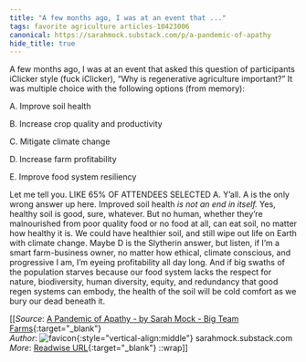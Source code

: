 ```yaml
---
title: "A few months ago, I was at an event that ..."
tags: favorite agriculture articles-10423006
canonical: https://sarahmock.substack.com/p/a-pandemic-of-apathy
hide_title: true
---
```


A few months ago, I was at an event that asked this question of participants iClicker style (fuck iClicker), “Why is regenerative agriculture important?” It was multiple choice with the following options (from memory):

A. Improve soil health

B. Increase crop quality and productivity

C. Mitigate climate change

D. Increase farm profitability

E. Improve food system resiliency

Let me tell you. LIKE 65% OF ATTENDEES SELECTED A. Y’all. A is the only wrong answer up here. Improved soil health *is not an end in itself.* Yes, healthy soil is good, sure, whatever. But no human, whether they’re malnourished from poor quality food or no food at all, can eat soil, no matter how healthy it is. We could have healthier soil, and still wipe out life on Earth with climate change. Maybe D is the Slytherin answer, but listen, if I’m a smart farm-business owner, no matter how ethical, climate conscious, and progressive I am, I’m eyeing profitability all day long. And if big swaths of the population starves because our food system lacks the respect for nature, biodiversity, human diversity, equity, and redundancy that good regen systems can embody, the health of the soil will be cold comfort as we bury our dead beneath it.


[[_Source_: [A Pandemic of Apathy - by Sarah Mock - Big Team Farms](https://sarahmock.substack.com/p/a-pandemic-of-apathy){:target="_blank"}<br>
_Author_: ![favicon](https://s2.googleusercontent.com/s2/favicons?domain=sarahmock.substack.com){:style="vertical-align:middle"} sarahmock.substack.com<br>
_More_: [Readwise URL](https://readwise.io/open/213348194){:target="_blank"}
::wrap]]